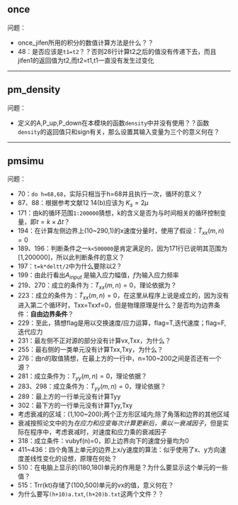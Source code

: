 ## once
问题：
- once_jifen所用的积分的数值计算方法是什么？？
- 48：是否应该是`t1=t2`？？否则28行计算t2之后的值没有传递下去，而且jifen1的返回值为t2,而t2=t1,t1一直没有发生过变化

---
## pm_density
问题：
- 定义的A,P_up,P_down在本模块的函数`density`中并没有使用？？函数`density`的返回值只和sign有关，那么设置其输入变量为三个的意义何在？
---
## pmsimu
问题：
- 70：`do h=68,68`，实际只相当于h=68并且执行一次，循环的意义？
- 87、88：根据参考文献12 14(b)应该为 $K_s=2\mu$
- 171：由k的循环范围`1:200000`猜想，k的含义是否为与时间相关的循环控制变量，即$t=k\times\Delta t$？
- 194：在计算左侧边界上(10~290,1)的x速度分量时，使用了假设：$\dot{T}_{xx}(m,n)=0$
- 189、196：判断条件之一`k<500000`是肯定满足的，因为171行已说明其范围为[1,200000]，所以此判断条件的意义？
- 197：`t=k*deltt/2`中为什么要除以2？
- 199：由此行看出$A_{input}$ 是输入应力幅值，$f$为输入应力频率
- 219、270：成立的条件为：$T_{xx}(m,n)=0$，理论依据为？
- 223：成立的条件为：$\dot{T}_{xx}(m,n)=0$，在这里从程序上说是成立的，因为没有进入第二个循环时，Txx=Txxf=0，但是物理原理是什么？是否均为边界条件：**自由边界条件**？
- 229：至此，猜想flag是用以交换速度/应力运算，flag=T,迭代速度；flag=F,迭代应力
- 231：最左侧不正对源的部分没有计算vx,Txx，为什么？
- 255：最右侧的一类单元没有计算Txx,Txy，为什么？
- 276：由n的取值猜想，在最上方的一行中，n=100~200之间是否还有一个源？
- 281：成立条件为：$T_{yy}(m,n)=0$，理论依据？
- 283、298：成立条件为：$\dot{T}_{yy}(m,n)=0$，理论依据？
- 289：最上方的一行单元没有计算Tyy
- 302：最下方的一行单元没有计算Tyy,Txy
- 考虑衰减的区域：(1,100~200);两个正方形区域内;除了角落和边界的其他区域
- 衰减按照论文中的为*在应力和应变每次计算更新后，乘以一衰减因子*，但是实际在程序中，考虑衰减时，对速度和应力乘的衰减因子
- 318：成立条件：vubyf(n)=0，即上边界向下的速度分量均为0
- 411~436：四个角落上单元的边界上x/y速度的算法：似乎使用了x、y方向速度差线性变化的设想，原理在何处？
- 510：在电脑上显示的(180,180)单元的作用是？为什么要显示这个单元的一些值？
- 515：Trr(kt)存储了(100,500)单元的vx的值，意义何在？
- 为什么要写`(h+10)a.txt`,`(h+20)b.txt`这两个文件？？

